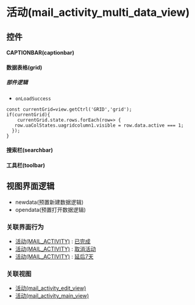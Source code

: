 # 活动(mail_activity_multi_data_view)  <!-- {docsify-ignore-all} -->



## 控件
#### CAPTIONBAR(captionbar)
#### 数据表格(grid)

##### 部件逻辑
* `onLoadSuccess`
```
const currentGrid=view.getCtrl('GRID','grid');
if(currentGrid){
    currentGrid.state.rows.forEach(row=> {
   row.uaColStates.uagridcolumn1.visible = row.data.active === 1;
  });
}
```
#### 搜索栏(searchbar)
#### 工具栏(toolbar)

## 视图界面逻辑
  * newdata(预置新建数据逻辑)
  * opendata(预置打开数据逻辑)


### 关联界面行为
  * [活动(MAIL_ACTIVITY)](module/mail/mail_activity) : [已完成](module/mail/mail_activity#界面行为)
  * [活动(MAIL_ACTIVITY)](module/mail/mail_activity) : [取消活动](module/mail/mail_activity#界面行为)
  * [活动(MAIL_ACTIVITY)](module/mail/mail_activity) : [延后7天](module/mail/mail_activity#界面行为)

### 关联视图
  * [活动(mail_activity_edit_view)](app/view/mail_activity_edit_view)
  * [活动(mail_activity_main_view)](app/view/mail_activity_main_view)

<script>
 const { createApp } = Vue
  createApp({
    data() {
      return {

      }
    }
  }).use(ElementPlus).mount('#app')
</script>